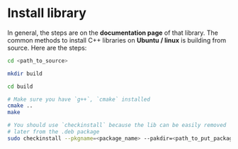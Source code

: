 # Install library

In general, the steps are on the **documentation page** of that library. The common methods to install C++ libraries on **Ubuntu / linux** is building from source. Here are the steps:

```bash
cd <path_to_source>

mkdir build

cd build

# Make sure you have `g++`, `cmake` installed
cmake ..
make

# You should use `checkinstall` because the lib can be easily removed
# later from the .deb package
sudo checkinstall --pkgname=<package_name> --pakdir=<path_to_put_package>
```


